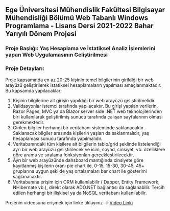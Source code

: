 ## Ege Üniversitesi Mühendislik Fakültesi Bilgisayar Mühendisliği Bölümü Web Tabanlı Windows Programlama - Lisans Dersi 2021-2022 Bahar Yarıyılı Dönem Projesi
### Proje Başlığı: Yaş Hesaplama ve İstatiksel Analiz İşlemlerini yapan Web Uygulamasının Geliştirilmesi
### Proje Detayları:
Proje kapsamında en az 20-25 kişinin temel bilgilerinin girildiği bir web arayüzü 
geliştirilerek istatiksel hesaplamaların yapılması amaçlanmaktadır. Bu kapsamda 
yapılacaklar;

1) Kişinin bilgilerine ait girişin yapıldığı bir web arayüzü geliştirilmelidir.
2) Validasyonlar istemci tarafında yapılacaktır. Bu girişi yapılan verilerin, Razor Pages, MVC ya da Blazor server side .NET web teknolojilerinden biri kullanılarak geliştirilmiş sunucu tarafında çalışan sayfalarının olması gerekmektedir.
3) Girilen bilgiler herhangi bir veritabanı sisteminde saklanacaktır. Saklanacak bilgiler arasında kişilerin yaşları da saklanmalıdır, yaş hesaplaması sunucu tarafında yapılmalıdır.
4) Veritabanındaki tüm kişilere ait bilgilerin tablo/grid şeklinde listelendiği ayrı bir web arayüzü geliştirilecek ve isim, soyad, cinsiyet, vb. özelliklere göre arama ve sıralama fonksiyonları gerçekleştirilecektir.
5) Ayrı bir web arayüzünde dahsboard mantığında cinsiyete göre kayıtlanmış kişilerin oranı pie chart ile, 0-15, 15-30, 30-45, 45+ gruplarına uygun şekilde yaş ortalamaları bar chart ile gösterimi sağlanacaktır.
6) Veritabanına erişim için ORM kullanılabilir ( Dapper, Entity Framework, NHibernate vb.), direkt olarak ADO.NET bağlantısı da sağlanabilir. Tercih edilen herhangi bir ilişkisel ya da NoSQL veritabanı kullanılabilir.


Projenin videosuna erişmek için linke tıklayınız -> [Video Linki](https://drive.google.com/file/d/1W4jLGdwBrrix2BZExmHIm47VgVBkR-HK/view?usp=sharing)





